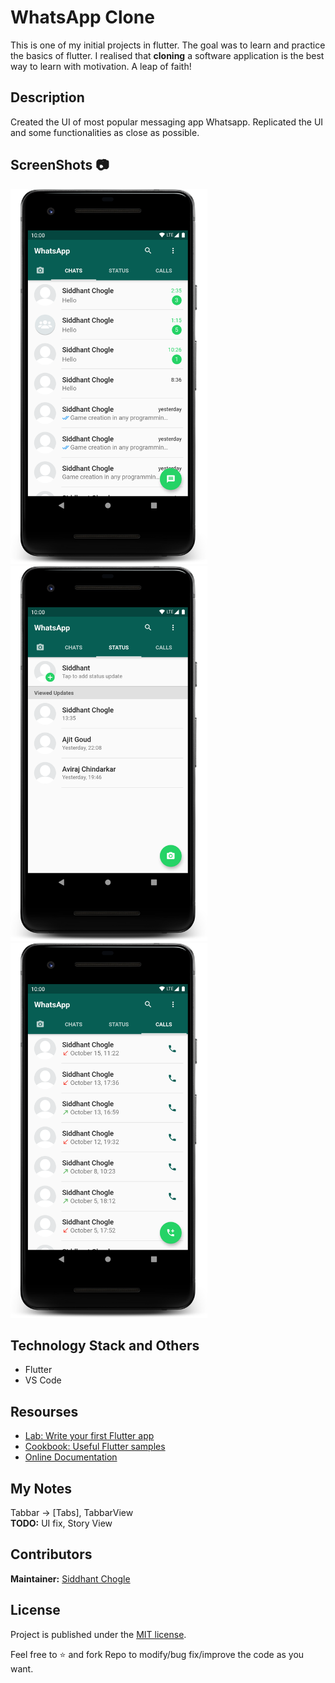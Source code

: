 # WhatsApp Clone

This is one of my initial projects in flutter. The goal was to learn and practice the basics of flutter. I realised that **cloning** a software application is the best way to learn with motivation. A leap of faith!

## Description

Created the UI of most popular messaging app Whatsapp. Replicated the UI and some functionalities as close as possible.

## ScreenShots 📷

<img src = "screenshots/device-2020-10-24-192617.png" height="600"> <img src ="screenshots/device-2020-10-24-192731.png" height="600"> <img src = "screenshots/device-2020-10-24-192754.png" height="600">

## Technology Stack and Others

- Flutter
- VS Code

## Resourses

- [Lab: Write your first Flutter app](https://flutter.dev/docs/get-started/codelab)
- [Cookbook: Useful Flutter samples](https://flutter.dev/docs/cookbook)
- [Online Documentation](https://flutter.dev/docs)

## My Notes

Tabbar -> \[Tabs], TabbarView\
**TODO:** UI fix, Story View

## Contributors

**Maintainer:** [Siddhant Chogle](https://github.com/SiddhantChogle)

## License

Project is published under the [MIT license](/LICENSE.md).

Feel free to ⭐ and fork Repo to modify/bug fix/improve the code as you want.
